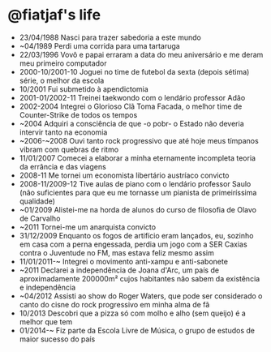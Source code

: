 @fiatjaf's life
===============

- 23/04/1988 Nasci para trazer sabedoria a este mundo
- ~04/1989 Perdi uma corrida para uma tartaruga
- 22/03/1996 Vovô e papai erraram a data do meu aniversário e me deram meu primeiro computador
- 2000-10/2001-10 Joguei no time de futebol da sexta (depois sétima) série, o melhor da escola
- 10/2001 Fui submetido à apendictomia
- 2001-01/2002-11 Treinei taekwondo com o lendário professor Adão
- 2002-2004 Integrei o Glorioso Clã Toma Facada, o melhor time de Counter-Strike de todos os tempos
- ~2004 Adquiri a consciência de que -o pobr- o Estado não deveria intervir tanto na economia
- ~2006-~2008 Ouvi tanto rock progressivo que até hoje meus tímpanos vibram com quebras de ritmo
- 11/01/2007 Comecei a elaborar a minha eternamente incompleta teoria da errância e das viagens
- 2008-11 Me tornei um economista libertário austríaco convicto
- 2008-11/2009-12 Tive aulas de piano com o lendário professor Saulo (não suficientes para que eu me tornasse um pianista de primeiríssima qualidade)
- ~01/2009 Alistei-me na horda de alunos do curso de filosofia de Olavo de Carvalho
- ~2011 Tornei-me um anarquista convicto
- 31/12/2009 Enquanto os fogos de artifício eram lançados, eu, sozinho em casa com a perna engessada, perdia um jogo com a SER Caxias contra o Juventude no FM, mas estava feliz mesmo assim
- 11/01/2011-~ Integrei o movimento anti-xampu e anti-sabonete
- ~2011 Declarei a independência de Joana d'Arc, um país de aproximadamente 200000m² cujos habitantes não sabem da existência e independência
- ~04/2012 Assisti ao show do Roger Waters, que pode ser considerado o canto do cisne do rock progressivo em minha alma de fã
- 10/2013 Descobri que a pizza só com molho e alho (sem queijo) é a melhor que tem
- 01/2014-~ Fiz parte da Escola Livre de Música, o grupo de estudos de maior sucesso do país
